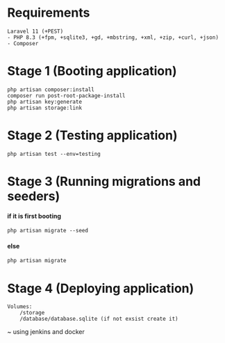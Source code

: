 # Requirements

```
Laravel 11 (+PEST)
- PHP 8.3 (+fpm, +sqlite3, +gd, +mbstring, +xml, +zip, +curl, +json)
- Composer
```

# Stage 1 (Booting application)

```
php artisan composer:install
composer run post-root-package-install
php artisan key:generate
php artisan storage:link
```

# Stage 2 (Testing application)

```
php artisan test --env=testing
```

# Stage 3 (Running migrations and seeders)

#### if it is first booting
```
php artisan migrate --seed
```
#### else
```
php artisan migrate
```

# Stage 4 (Deploying application)

```
Volumes:
    /storage
    /database/database.sqlite (if not exsist create it)
```
~ using jenkins and docker
